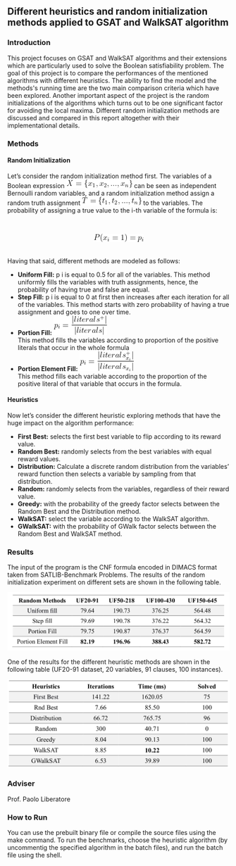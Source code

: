 ## Different heuristics and random initialization methods applied to GSAT and WalkSAT algorithm

### Introduction
This project focuses on GSAT and WalkSAT algorithms and their extensions which are particularly used to solve the Boolean satisfiability problem. The goal of this project is to compare the performances of the mentioned algorithms with different heuristics. The ability to find the model and the methods's running time are the two main comparison criteria which have been explored. Another important aspect of the project is the random initializations of the algorithms which turns out to be one significant factor for avoiding the local maxima. Different random initialization methods are discussed and compared in this report altogether with their implementational details. 

### Methods
#### Random Initialization
Let’s consider the random initialization method first. The variables of a Boolean expression
![equation](docs/eq1.png) can be seen as independent Bernoulli random variables, and a random
initialization method assign a random truth assignment ![equation](docs/eq2.png) to the variables. The
probability of assigning a true value to the i-th variable of the formula is: 

<br><p align='center'>![equation](docs/eq3.png)</p>

<br>Having that said, different methods are modeled as follows:

* **Uniform Fill:** p i is equal to 0.5 for all of the variables.
This method uniformly fills the variables with truth assignments, hence, the probability of
having true and false are equal.
* **Step Fill:** p i is equal to 0 at first then increases after each iteration for all of the variables.
This method starts with zero probability of having a true assignment and goes to one over
time.
* **Portion Fill:** ![equation](docs/eq4.png)
  <br>This method fills the variables according to proportion of the positive literals that occur in
the whole formula
* **Portion Element Fill:** ![equation](docs/eq5.png)
<br> This method fills each variable according to the proportion of the positive literal of that
variable that occurs in the formula.

#### Heuristics 
Now let’s consider the different heuristic exploring methods that have the huge impact on the
algorithm performance:
* **First Best:** selects the first best variable to flip according to its reward value.
* **Random Best:** randomly selects from the best variables with equal reward values.
* **Distribution:** Calculate a discrete random distribution from the variables’ reward function
then selects a variable by sampling from that distribution.
* **Random:** randomly selects from the variables, regardless of their reward value.
* **Greedy:** with the probability of the greedy factor selects between the Random Best and the
Distribution method.
* **WalkSAT:** select the variable according to the WalkSAT algorithm.
* **GWalkSAT:** with the probability of GWalk factor selects between the Random Best and
WalkSAT method.


### Results
The input of the program is the CNF formula encoded in DIMACS format taken from SATLIB-Benchmark Problems.
The results of the random initialization experiment on different sets are shown in the following table.
<p align="center"><img src="docs/table1.png" width="640" title="The results of random initialization experiment."></p>

One of the results for the different heuristic methods are shown in the following table (UF20-91 dataset, 20 variables, 91 clauses, 100 instances).
<p align="center"><img src="docs/table2.png" width="640" title="The results of random initialization experiment."></p>

### Adviser
Prof. Paolo Liberatore

### How to Run 
You can use the prebuilt binary file or compile the source files using the make command.
To run the benchmarks, choose the heuristic algorithm (by uncommentig the specified algorithm in the batch files), and run the batch file using the shell.
